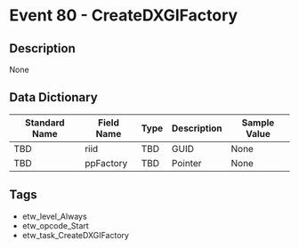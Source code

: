 # Event 80 - CreateDXGIFactory

## Description
None

## Data Dictionary
|Standard Name|Field Name|Type|Description|Sample Value|
|---|---|---|---|---|
|TBD|riid|TBD|GUID|None|None|
|TBD|ppFactory|TBD|Pointer|None|None|

## Tags
* etw_level_Always
* etw_opcode_Start
* etw_task_CreateDXGIFactory